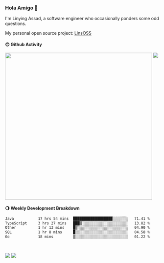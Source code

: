 ### Hola Amigo 🤣   

I'm Linying Assad, a software engineer who occasionally ponders some odd questions.  

My personal open source project: [LinsOSS](https://github.com/linsoss)
 
#### 🙃 Github Activity 
<div>
  <img src="https://github-readme-stats.vercel.app/api?username=al-assad&show_icons=true" align="top" style="display: inline-block;" width="480"/>
  <img src="https://github-readme-stats.vercel.app/api/top-langs/?username=al-assad&hide=css,html&langs_count=8&layout=compact" align="top" style="display: inline-block;"/>
</div>

#### 🌖 Weekly Development Breakdown
<!--START_SECTION:waka-->

```txt
Java           17 hrs 54 mins  ██████████████████░░░░░░░   71.41 %
TypeScript     3 hrs 27 mins   ███▒░░░░░░░░░░░░░░░░░░░░░   13.82 %
Other          1 hr 13 mins    █▒░░░░░░░░░░░░░░░░░░░░░░░   04.90 %
SQL            1 hr 8 mins     █░░░░░░░░░░░░░░░░░░░░░░░░   04.58 %
Go             18 mins         ▒░░░░░░░░░░░░░░░░░░░░░░░░   01.22 %
```

<!--END_SECTION:waka-->

<br>

<a href="https://twitter.com/assad_lin"><img src="https://img.shields.io/badge/Twitter-@assad__lin-blue?style=flat&logo=twitter" /></a>
<a href="https://al-assad.github.io"><img src="https://img.shields.io/badge/Blogs-Linying_Assad's_Blog-yellow?style=flat&logo=github" /></a>

